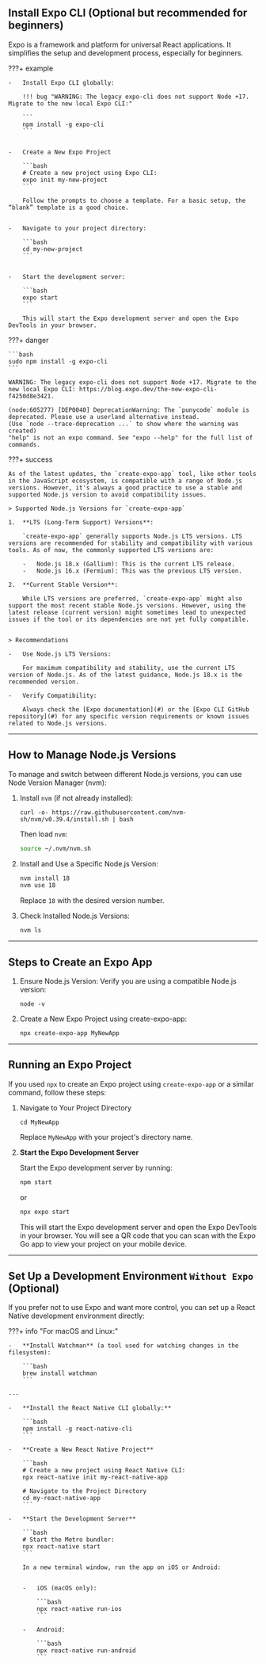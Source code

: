 ## Install Expo CLI (Optional but recommended for beginners)

Expo is a framework and platform for universal React applications. It simplifies the setup and development process, especially for beginners.


???+ example

    -   Install Expo CLI globally:

        !!! bug "WARNING: The legacy expo-cli does not support Node +17. Migrate to the new local Expo CLI:"

        ```
        npm install -g expo-cli
        ```


    -   Create a New Expo Project

        ```bash
        # Create a new project using Expo CLI:
        expo init my-new-project
        ```

        Follow the prompts to choose a template. For a basic setup, the “blank” template is a good choice.


    -   Navigate to your project directory:

        ```bash
        cd my-new-project
        ```


    -   Start the development server:

        ```bash
        expo start
        ```

        This will start the Expo development server and open the Expo DevTools in your browser.


???+ danger

    ```bash
    sudo npm install -g expo-cli
    ```

    WARNING: The legacy expo-cli does not support Node +17. Migrate to the new local Expo CLI: https://blog.expo.dev/the-new-expo-cli-f4250d8e3421.

    (node:605277) [DEP0040] DeprecationWarning: The `punycode` module is deprecated. Please use a userland alternative instead.
    (Use `node --trace-deprecation ...` to show where the warning was created)
    "help" is not an expo command. See "expo --help" for the full list of commands.


???+ success

    As of the latest updates, the `create-expo-app` tool, like other tools in the JavaScript ecosystem, is compatible with a range of Node.js versions. However, it's always a good practice to use a stable and supported Node.js version to avoid compatibility issues.

    > Supported Node.js Versions for `create-expo-app`
    
    1.  **LTS (Long-Term Support) Versions**:
    
        `create-expo-app` generally supports Node.js LTS versions. LTS versions are recommended for stability and compatibility with various tools. As of now, the commonly supported LTS versions are:

        -   Node.js 18.x (Gallium): This is the current LTS release.
        -   Node.js 16.x (Fermium): This was the previous LTS version.
    
    2.  **Current Stable Version**:
    
        While LTS versions are preferred, `create-expo-app` might also support the most recent stable Node.js versions. However, using the latest release (current version) might sometimes lead to unexpected issues if the tool or its dependencies are not yet fully compatible.


    > Recommendations

    -   Use Node.js LTS Versions:
    
        For maximum compatibility and stability, use the current LTS version of Node.js. As of the latest guidance, Node.js 18.x is the recommended version.

    -   Verify Compatibility:
    
        Always check the [Expo documentation](#) or the [Expo CLI GitHub repository](#) for any specific version requirements or known issues related to Node.js versions.
    


---


## How to Manage Node.js Versions

To manage and switch between different Node.js versions, you can use Node Version Manager (nvm):

1.  Install `nvm` (if not already installed):

    ```
    curl -o- https://raw.githubusercontent.com/nvm-sh/nvm/v0.39.4/install.sh | bash
    ```

    Then load `nvm`:

    ```bash
    source ~/.nvm/nvm.sh
    ```



2.  Install and Use a Specific Node.js Version:

    ```bash
    nvm install 18
    nvm use 18
    ```

    Replace `18` with the desired version number.


3.  Check Installed Node.js Versions:

    ```
    nvm ls
    ```


---


## Steps to Create an Expo App


1.  Ensure Node.js Version: Verify you are using a compatible Node.js version:

    ```
    node -v
    ```


2.  Create a New Expo Project using create-expo-app:

    ```
    npx create-expo-app MyNewApp
    ```


---


## Running an Expo Project


If you used `npx` to create an Expo project using `create-expo-app` or a similar command, follow these steps:


1.  Navigate to Your Project Directory

    ```
    cd MyNewApp
    ```

    Replace `MyNewApp` with your project's directory name.


2.  **Start the Expo Development Server**

    Start the Expo development server by running:

    ```bash
    npm start
    ```

    or

    ```bash
    npx expo start
    ```

    This will start the Expo development server and open the Expo DevTools in your browser. You will see a QR code that you can scan with the Expo Go app to view your project on your mobile device.




---

## Set Up a Development Environment `Without Expo` (Optional)

If you prefer not to use Expo and want more control, you can set up a React Native development environment directly:


???+ info "For macOS and Linux:"

    -   **Install Watchman** (a tool used for watching changes in the filesystem):

        ```bash
        brew install watchman
        ```
    
    ---
    
    -   **Install the React Native CLI globally:**

        ```bash
        npm install -g react-native-cli
        ```
    
    -   **Create a New React Native Project**

        ```bash
        # Create a new project using React Native CLI:
        npx react-native init my-react-native-app

        # Navigate to the Project Directory
        cd my-react-native-app
        ```
    
    -   **Start the Development Server**

        ```bash
        # Start the Metro bundler:
        npx react-native start
        ```

        In a new terminal window, run the app on iOS or Android:


        -   iOS (macOS only):

            ```bash
            npx react-native run-ios
            ```
        
        -   Android:

            ```bash
            npx react-native run-android
            ```